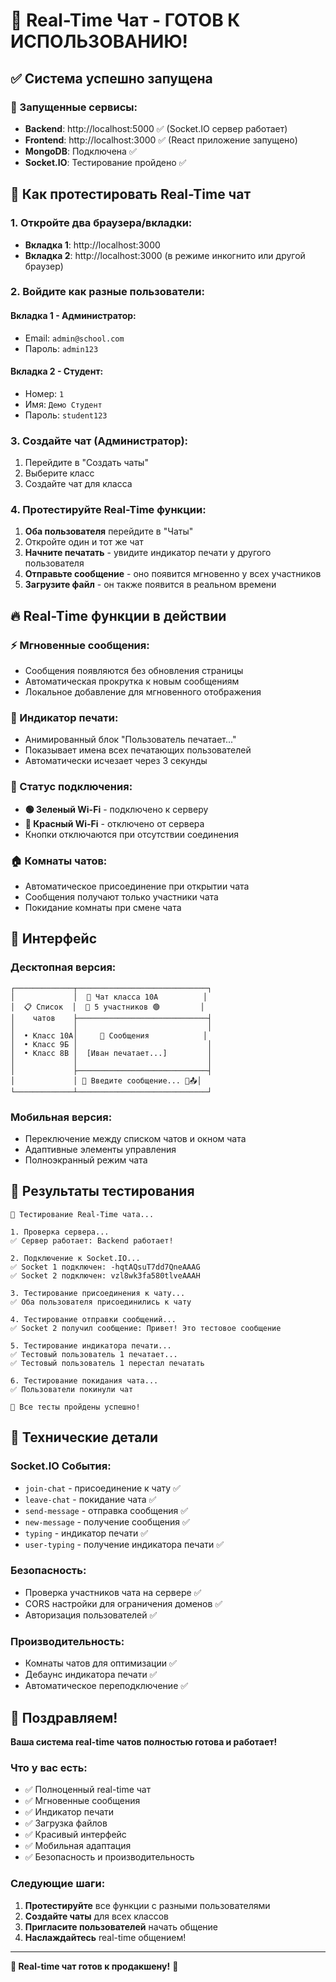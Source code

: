 # 🎉 Real-Time Чат - ГОТОВ К ИСПОЛЬЗОВАНИЮ!

## ✅ Система успешно запущена

### 🚀 Запущенные сервисы:
- **Backend**: http://localhost:5000 ✅ (Socket.IO сервер работает)
- **Frontend**: http://localhost:3000 ✅ (React приложение запущено)
- **MongoDB**: Подключена ✅
- **Socket.IO**: Тестирование пройдено ✅

## 🎯 Как протестировать Real-Time чат

### 1. Откройте два браузера/вкладки:
- **Вкладка 1**: http://localhost:3000
- **Вкладка 2**: http://localhost:3000 (в режиме инкогнито или другой браузер)

### 2. Войдите как разные пользователи:

#### Вкладка 1 - Администратор:
- Email: `admin@school.com`
- Пароль: `admin123`

#### Вкладка 2 - Студент:
- Номер: `1`
- Имя: `Демо Студент`
- Пароль: `student123`

### 3. Создайте чат (Администратор):
1. Перейдите в "Создать чаты"
2. Выберите класс
3. Создайте чат для класса

### 4. Протестируйте Real-Time функции:
1. **Оба пользователя** перейдите в "Чаты"
2. Откройте один и тот же чат
3. **Начните печатать** - увидите индикатор печати у другого пользователя
4. **Отправьте сообщение** - оно появится мгновенно у всех участников
5. **Загрузите файл** - он также появится в реальном времени

## 🔥 Real-Time функции в действии

### ⚡ Мгновенные сообщения:
- Сообщения появляются без обновления страницы
- Автоматическая прокрутка к новым сообщениям
- Локальное добавление для мгновенного отображения

### 👀 Индикатор печати:
- Анимированный блок "Пользователь печатает..."
- Показывает имена всех печатающих пользователей
- Автоматически исчезает через 3 секунды

### 📶 Статус подключения:
- **🟢 Зеленый Wi-Fi** - подключено к серверу
- **🔴 Красный Wi-Fi** - отключено от сервера
- Кнопки отключаются при отсутствии соединения

### 🏠 Комнаты чатов:
- Автоматическое присоединение при открытии чата
- Сообщения получают только участники чата
- Покидание комнаты при смене чата

## 🎨 Интерфейс

### Десктопная версия:
```
┌─────────────┬─────────────────────────────┐
│             │  📱 Чат класса 10А          │
│  📋 Список  │  👥 5 участников 🟢         │
│    чатов    ├─────────────────────────────┤
│             │                             │
│  • Класс 10А│     💬 Сообщения            │
│  • Класс 9Б │                             │
│  • Класс 8В │  [Иван печатает...]         │
│             │                             │
│             ├─────────────────────────────┤
│             │ 💬 Введите сообщение... 📎📤│
└─────────────┴─────────────────────────────┘
```

### Мобильная версия:
- Переключение между списком чатов и окном чата
- Адаптивные элементы управления
- Полноэкранный режим чата

## 🧪 Результаты тестирования

```
🚀 Тестирование Real-Time чата...

1. Проверка сервера...
✅ Сервер работает: Backend работает!

2. Подключение к Socket.IO...
✅ Socket 1 подключен: -hqtAQsuT7dd7QneAAAG
✅ Socket 2 подключен: vzl8wk3fa580tlveAAAH

3. Тестирование присоединения к чату...
✅ Оба пользователя присоединились к чату

4. Тестирование отправки сообщений...
✅ Socket 2 получил сообщение: Привет! Это тестовое сообщение

5. Тестирование индикатора печати...
✅ Тестовый пользователь 1 печатает...
✅ Тестовый пользователь 1 перестал печатать

6. Тестирование покидания чата...
✅ Пользователи покинули чат

🎉 Все тесты пройдены успешно!
```

## 🔧 Технические детали

### Socket.IO События:
- `join-chat` - присоединение к чату ✅
- `leave-chat` - покидание чата ✅
- `send-message` - отправка сообщения ✅
- `new-message` - получение сообщения ✅
- `typing` - индикатор печати ✅
- `user-typing` - получение индикатора печати ✅

### Безопасность:
- Проверка участников чата на сервере ✅
- CORS настройки для ограничения доменов ✅
- Авторизация пользователей ✅

### Производительность:
- Комнаты чатов для оптимизации ✅
- Дебаунс индикатора печати ✅
- Автоматическое переподключение ✅

## 🎊 Поздравляем!

**Ваша система real-time чатов полностью готова и работает!**

### Что у вас есть:
- ✅ Полноценный real-time чат
- ✅ Мгновенные сообщения
- ✅ Индикатор печати
- ✅ Загрузка файлов
- ✅ Красивый интерфейс
- ✅ Мобильная адаптация
- ✅ Безопасность и производительность

### Следующие шаги:
1. **Протестируйте** все функции с разными пользователями
2. **Создайте чаты** для всех классов
3. **Пригласите пользователей** начать общение
4. **Наслаждайтесь** real-time общением!

---

**🚀 Real-time чат готов к продакшену!** 🎉 